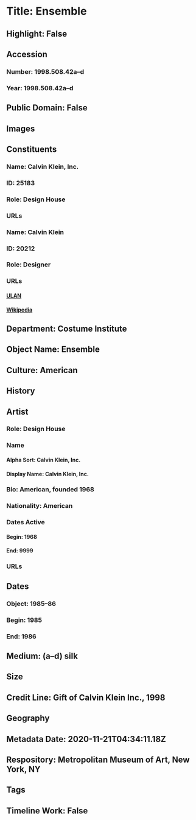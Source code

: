 # Title: Ensemble
## Highlight: False
## Accession
### Number: 1998.508.42a–d
### Year: 1998.508.42a–d
## Public Domain: False
## Images
## Constituents
### Name: Calvin Klein, Inc.
### ID: 25183
### Role: Design House
### URLs
### Name: Calvin Klein
### ID: 20212
### Role: Designer
### URLs
#### [ULAN](http://vocab.getty.edu/page/ulan/500276080)
#### [Wikipedia](https://www.wikidata.org/wiki/Q214800)
## Department: Costume Institute
## Object Name: Ensemble
## Culture: American
## History
## Artist
### Role: Design House
### Name
#### Alpha Sort: Calvin Klein, Inc.
#### Display Name: Calvin Klein, Inc.
### Bio: American, founded 1968
### Nationality: American
### Dates Active
#### Begin: 1968
#### End: 9999
### URLs
## Dates
### Object: 1985–86
### Begin: 1985
### End: 1986
## Medium: (a–d) silk
## Size
## Credit Line: Gift of Calvin Klein Inc., 1998
## Geography
## Metadata Date: 2020-11-21T04:34:11.18Z
## Respository: Metropolitan Museum of Art, New York, NY
## Tags
## Timeline Work: False